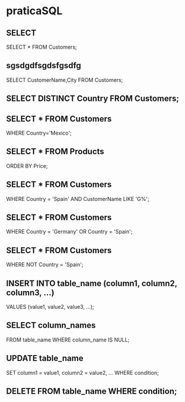 # praticaSQL
## SELECT 
SELECT * FROM Customers;

## sgsdgdfsgdsfgsdfg
SELECT CustomerName,City FROM Customers;

## SELECT DISTINCT Country FROM Customers;
## SELECT * FROM Customers
WHERE Country='Mexico';
## SELECT * FROM Products
ORDER BY Price;
## SELECT * FROM Customers
WHERE Country = 'Spain' AND CustomerName LIKE 'G%';
## SELECT * FROM Customers
WHERE Country = 'Germany' OR Country = 'Spain';
## SELECT * FROM Customers
WHERE NOT Country = 'Spain';
## INSERT INTO table_name (column1, column2, column3, ...)
VALUES (value1, value2, value3, ...);
## SELECT column_names
FROM table_name
WHERE column_name IS NULL;
## UPDATE table_name
SET column1 = value1, column2 = value2, ...
WHERE condition;
## DELETE FROM table_name WHERE condition;


